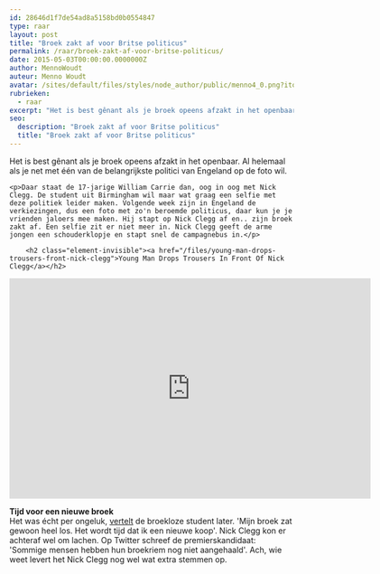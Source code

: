 ```yaml
---
id: 28646d1f7de54ad8a5158bd0b0554847
type: raar
layout: post
title: "Broek zakt af voor Britse politicus"
permalink: /raar/broek-zakt-af-voor-britse-politicus/
date: 2015-05-03T00:00:00.0000000Z
author: MennoWoudt
auteur: Menno Woudt
avatar: /sites/default/files/styles/node_author/public/menno4_0.png?itok=5KD7Yfz3
rubrieken:
  - raar
excerpt: "Het is best gênant als je broek opeens afzakt in het openbaar. Al helemaal als je net met één van de belangrijkste politici van Engeland op de foto wil.  "
seo:
  description: "Broek zakt af voor Britse politicus"
  title: "Broek zakt af voor Britse politicus"
---
```

Het is best gênant als je broek opeens afzakt in het openbaar. Al helemaal als je net met één van de belangrijkste politici van Engeland op de foto wil.  

    <p>Daar staat de 17-jarige William Carrie dan, oog in oog met Nick Clegg. De student uit Birmingham wil maar wat graag een selfie met deze politiek leider maken. Volgende week zijn in Engeland de verkiezingen, dus een foto met zo'n beroemde politicus, daar kun je je vrienden jaloers mee maken. Hij stapt op Nick Clegg af en.. zijn broek zakt af. Een selfie zit er niet meer in. Nick Clegg geeft de arme jongen een schouderklopje en stapt snel de campagnebus in.</p>
<p><div class="media media-element-container media-default"><div id="file-3173" class="file file-video file-video-youtube">

        <h2 class="element-invisible"><a href="/files/young-man-drops-trousers-front-nick-clegg">Young Man Drops Trousers In Front Of Nick Clegg</a></h2>
    
  
  <div class="content">
    <div class="media-youtube-video media-element file-default media-youtube-1">
  <iframe class="media-youtube-player" width="640" height="390" title="Young Man Drops Trousers In Front Of Nick Clegg" src="https://www.youtube.com/embed/vQ5wPhauCSc?wmode=opaque&controls=" name="Young Man Drops Trousers In Front Of Nick Clegg" frameborder="0" allowfullscreen="">Video van Young Man Drops Trousers In Front Of Nick Clegg</iframe>
</div>
  </div>

  
</div>
</div>
<p><strong>Tijd voor een nieuwe broek</strong><br>Het was écht per ongeluk, <a href="http://www.dailymail.co.uk/news/article-3064550/Not-time-wardrobe-malfunction-Teenager-s-trousers-fall-asks-Clegg-selfie.html">vertelt</a> de broekloze student later. 'Mijn broek zat gewoon heel los. Het wordt tijd dat ik een nieuwe koop'. Nick Clegg kon er achteraf wel om lachen. Op Twitter schreef de premierskandidaat: 'Sommige mensen hebben hun broekriem nog niet aangehaald'. Ach, wie weet levert het Nick Clegg nog wel wat extra stemmen op.</p>  

